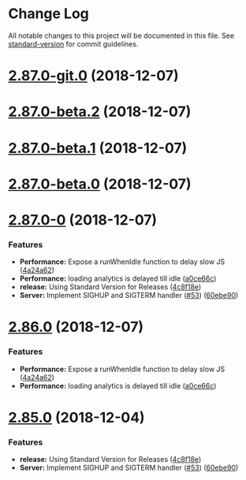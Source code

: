 # Change Log

All notable changes to this project will be documented in this file. See [standard-version](https://github.com/conventional-changelog/standard-version) for commit guidelines.

<a name="2.87.0-git.0"></a>
# [2.87.0-git.0](https://github.com/quintype/quintype-node-framework/compare/v2.87.0-beta.2...v2.87.0-git.0) (2018-12-07)



<a name="2.87.0-beta.2"></a>
# [2.87.0-beta.2](https://github.com/quintype/quintype-node-framework/compare/v2.87.0-beta.1...v2.87.0-beta.2) (2018-12-07)



<a name="2.87.0-beta.1"></a>
# [2.87.0-beta.1](https://github.com/quintype/quintype-node-framework/compare/v2.87.0-beta.0...v2.87.0-beta.1) (2018-12-07)



<a name="2.87.0-beta.0"></a>
# [2.87.0-beta.0](https://github.com/quintype/quintype-node-framework/compare/v2.87.0-0...v2.87.0-beta.0) (2018-12-07)



<a name="2.87.0-0"></a>
# [2.87.0-0](https://github.com/quintype/quintype-node-framework/compare/v2.84.0...v2.87.0-0) (2018-12-07)


### Features

* **Performance:** Expose a runWhenIdle function to delay slow JS ([4a24a62](https://github.com/quintype/quintype-node-framework/commit/4a24a62))
* **Performance:** loading analytics is delayed till idle ([a0ce66c](https://github.com/quintype/quintype-node-framework/commit/a0ce66c))
* **release:** Using Standard Version for Releases ([4c8f18e](https://github.com/quintype/quintype-node-framework/commit/4c8f18e))
* **Server:** Implement SIGHUP and SIGTERM handler ([#53](https://github.com/quintype/quintype-node-framework/issues/53)) ([60ebe90](https://github.com/quintype/quintype-node-framework/commit/60ebe90))



<a name="2.86.0"></a>
# [2.86.0](https://github.com/quintype/quintype-node-framework/compare/v2.85.0...v2.86.0) (2018-12-07)


### Features

* **Performance:** Expose a runWhenIdle function to delay slow JS ([4a24a62](https://github.com/quintype/quintype-node-framework/commit/4a24a62))
* **Performance:** loading analytics is delayed till idle ([a0ce66c](https://github.com/quintype/quintype-node-framework/commit/a0ce66c))



<a name="2.85.0"></a>
# [2.85.0](https://github.com/quintype/quintype-node-framework/compare/v2.84.0...v2.85.0) (2018-12-04)


### Features

* **release:** Using Standard Version for Releases ([4c8f18e](https://github.com/quintype/quintype-node-framework/commit/4c8f18e))
* **Server:** Implement SIGHUP and SIGTERM handler ([#53](https://github.com/quintype/quintype-node-framework/issues/53)) ([60ebe90](https://github.com/quintype/quintype-node-framework/commit/60ebe90))
